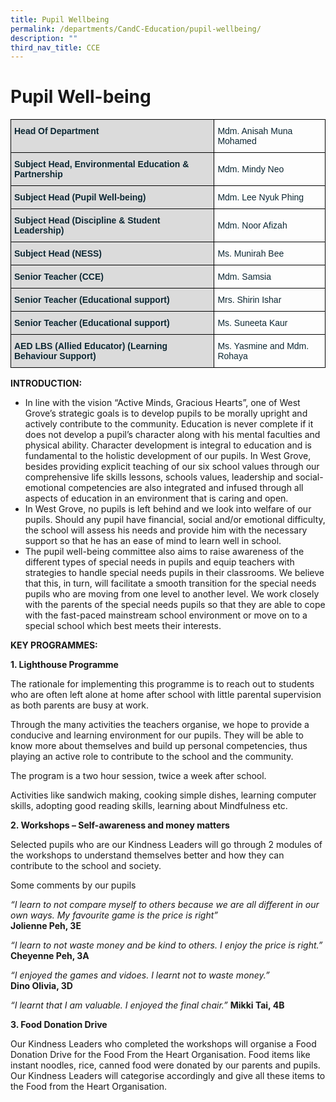 ```yaml
---
title: Pupil Wellbeing
permalink: /departments/CandC-Education/pupil-wellbeing/
description: ""
third_nav_title: CCE
---
```

# Pupil Well-being
<style type="text/css">
.tg  {border-collapse:collapse;border-spacing:0;}
.tg td{border-color:black;border-style:solid;border-width:1px;font-family:Arial, sans-serif;font-size:14px;
  overflow:hidden;padding:10px 5px;word-break:normal;}
.tg th{border-color:black;border-style:solid;border-width:1px;font-family:Arial, sans-serif;font-size:14px;
  font-weight:normal;overflow:hidden;padding:10px 5px;word-break:normal;}
.tg .tg-s5dh{color:#0C2733;text-align:left;vertical-align:middle}
.tg .tg-ytt9{background-color:#DBDBDB;color:#0C2733;font-weight:bold;text-align:left;vertical-align:top}
</style>
<table class="tg">
<thead>
  <tr>
    <th class="tg-ytt9">Head Of Department</th>
    <th class="tg-s5dh">Mdm. Anisah Muna Mohamed<br></th>
  </tr>
</thead>
<tbody>
  <tr>
    <td class="tg-ytt9">Subject Head, Environmental Education &amp; Partnership<br></td>
    <td class="tg-s5dh">Mdm. Mindy Neo<br></td>
  </tr>
  <tr>
    <td class="tg-ytt9">Subject Head (Pupil Well-being)<br></td>
    <td class="tg-s5dh">Mdm. Lee Nyuk Phing<br></td>
  </tr>
  <tr>
    <td class="tg-ytt9">Subject Head (Discipline &amp; Student Leadership)</td>
    <td class="tg-s5dh">Mdm. Noor Afizah</td>
  </tr>
  <tr>
    <td class="tg-ytt9">Subject Head (NESS)</td>
    <td class="tg-s5dh">Ms. Munirah Bee<br></td>
  </tr>
  <tr>
    <td class="tg-ytt9">Senior Teacher (CCE)</td>
    <td class="tg-s5dh">Mdm. Samsia<br></td>
  </tr>
  <tr>
    <td class="tg-ytt9">Senior Teacher (Educational support)<br></td>
    <td class="tg-s5dh">Mrs. Shirin Ishar<br></td>
  </tr>
  <tr>
    <td class="tg-ytt9">Senior Teacher (Educational support)<br></td>
    <td class="tg-s5dh">Ms. Suneeta Kaur<br></td>
  </tr>
   <tr>
    <td class="tg-ytt9">AED LBS (Allied Educator) (Learning Behaviour Support)<br></td>
    <td class="tg-s5dh">Ms. Yasmine and Mdm. Rohaya</td>
  </tr>
</tbody>
</table>

**INTRODUCTION:**

* In line with the vision “Active Minds, Gracious Hearts”, one of West Grove’s strategic goals is to develop pupils to be morally upright and actively contribute to the community. Education is never complete if it does not develop a pupil’s character along with his mental faculties and physical ability. Character development is integral to education and is fundamental to the holistic development of our pupils. In West Grove, besides providing explicit teaching of our six school values through our comprehensive life skills lessons, schools values, leadership and social-emotional competencies are also integrated and infused through all aspects of education in an environment that is caring and open.
* In West Grove, no pupils is left behind and we look into welfare of our pupils. Should any pupil have financial, social and/or emotional difficulty, the school will assess his needs and provide him with the necessary support so that he has an ease of mind to learn well in school.
* The pupil well-being committee also aims to raise awareness of the different types of special needs in pupils and equip teachers with strategies to handle special needs pupils in their classrooms. We believe that this, in turn, will facilitate a smooth transition for the special needs pupils who are moving from one level to another level. We work closely with the parents of the special needs pupils so that they are able to cope with the fast-paced mainstream school environment or move on to a special school which best meets their interests.

**KEY PROGRAMMES:**

**1. Lighthouse Programme**

The rationale for implementing this programme is to reach out to students who are often left alone at home after school with little parental supervision as both parents are busy at work.

Through the many activities the teachers organise, we hope to provide a conducive and learning environment for our pupils. They will be able to know more about themselves and build up personal competencies, thus playing an active role to contribute to the school and the community.

The program is a two hour session, twice a week after school.

Activities like sandwich making, cooking simple dishes, learning computer skills, adopting good reading skills, learning about Mindfulness etc.

**2. Workshops – Self-awareness and money matters**

Selected pupils who are our Kindness Leaders will go through 2 modules of the workshops to understand themselves better and how they can contribute to the school and society.
		 
Some comments by our pupils

*“I learn to not compare myself to others because we are all different in our own ways. My favourite game is the price is right”*<br>
**Jolienne Peh, 3E**


*“I learn to not waste money and be kind to others. I enjoy the price is right.”*<br>
**Cheyenne Peh, 3A**


*“I enjoyed the games and vidoes. I learnt not to waste money.”*<br>
**Dino Olivia, 3D**


*“I learnt that I am valuable. I enjoyed the final chair.”*
**Mikki Tai, 4B**

**3. Food Donation Drive**

Our Kindness Leaders who completed the workshops will organise a Food Donation Drive for the Food From the Heart Organisation. Food items like instant noodles, rice, canned food were donated by our parents and pupils. Our Kindness Leaders will categorise accordingly and give all these items to the Food from the Heart Organisation.
